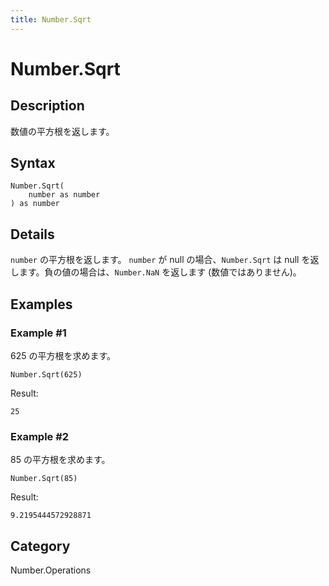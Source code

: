 ```yaml
---
title: Number.Sqrt
---
```


# Number.Sqrt


## Description

数値の平方根を返します。


## Syntax

```powerquery
Number.Sqrt(
    number as number
) as number
```


## Details

<code>number</code> の平方根を返します。    <code>number</code> が null の場合、<code>Number.Sqrt</code> は null を返します。負の値の場合は、<code>Number.NaN</code> を返します (数値ではありません)。


## Examples

### Example #1 
625 の平方根を求めます。
```powerquery
Number.Sqrt(625)
```

Result: 
```powerquery
25
```


### Example #2 
85 の平方根を求めます。
```powerquery
Number.Sqrt(85)
```

Result: 
```powerquery
9.2195444572928871
```




## Category
Number.Operations
